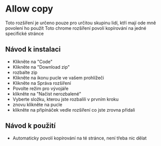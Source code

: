 # Allow copy 

Toto rozšíření je určeno pouze pro určitou skupinu lidí, ktří mají ode mně povolení ho použít
Toto chrome rozšíření povolí kopírování na jedné specifické stránce

## Návod k instalaci

- Klikněte na "Code"
- Klikněte na "Download zip"
- rozbalte zip
- Klikněte na ikonu pucle ve vašem prohlížeči
- Klikněte na Správa rozšíření
- Povolte režim pro vývojáře
- klikněte na "Načíst nerozbalené"
- Vyberte složku, kterou jste rozbalili v prvním kroku
- znovu klikněte na pucle
- klikněte na připínáček vedle rozšíření co jste zrovna přidali

## Návod k použití

- Automaticky povolí kopírování na té stránce, není třeba nic dělat
